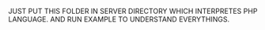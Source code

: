 JUST PUT THIS FOLDER IN SERVER DIRECTORY WHICH INTERPRETES PHP LANGUAGE.
AND RUN EXAMPLE TO UNDERSTAND EVERYTHINGS.